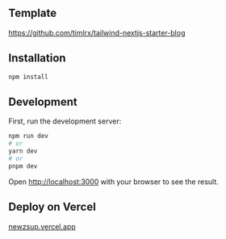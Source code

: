 ## Template
https://github.com/timlrx/tailwind-nextjs-starter-blog
## Installation
```bash
npm install
```
## Development
First, run the development server:
```bash
npm run dev
# or
yarn dev
# or
pnpm dev
```
Open [http://localhost:3000](http://localhost:3000) with your browser to see the result.
## Deploy on Vercel
[newzsup.vercel.app](newzsup.vercel.app)